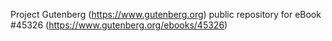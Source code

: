 Project Gutenberg (https://www.gutenberg.org) public repository for eBook #45326 (https://www.gutenberg.org/ebooks/45326)
